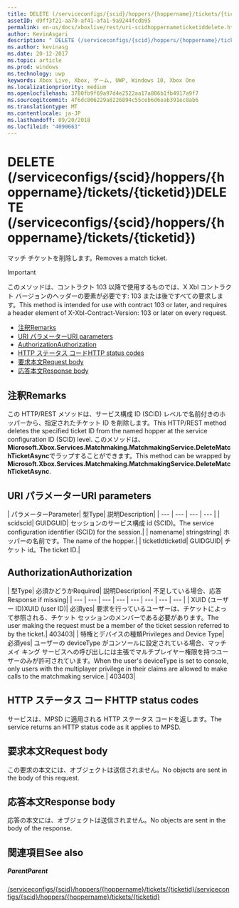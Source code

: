 ```yaml
---
title: DELETE (/serviceconfigs/{scid}/hoppers/{hoppername}/tickets/{ticketid})
assetID: d9ff3f21-aa70-af41-afa1-9a9244fcdb95
permalink: en-us/docs/xboxlive/rest/uri-scidhoppernameticketiddelete.html
author: KevinAsgari
description: " DELETE (/serviceconfigs/{scid}/hoppers/{hoppername}/tickets/{ticketid})"
ms.author: kevinasg
ms.date: 20-12-2017
ms.topic: article
ms.prod: windows
ms.technology: uwp
keywords: Xbox Live, Xbox, ゲーム, UWP, Windows 10, Xbox One
ms.localizationpriority: medium
ms.openlocfilehash: 3780fb9f69a97d4e2522aa17a806b1fb4917a9f7
ms.sourcegitcommit: 4f6dc806229a8226894c55ceb6d6eab391ec8ab6
ms.translationtype: MT
ms.contentlocale: ja-JP
ms.lasthandoff: 09/20/2018
ms.locfileid: "4090663"
---
```

# <a name="delete-serviceconfigsscidhoppershoppernameticketsticketid"></a><span data-ttu-id="3f4b8-104">DELETE (/serviceconfigs/{scid}/hoppers/{hoppername}/tickets/{ticketid})</span><span class="sxs-lookup"><span data-stu-id="3f4b8-104">DELETE (/serviceconfigs/{scid}/hoppers/{hoppername}/tickets/{ticketid})</span></span>

<span data-ttu-id="3f4b8-105">マッチ チケットを削除します。</span><span class="sxs-lookup"><span data-stu-id="3f4b8-105">Removes a match ticket.</span></span>

> [!IMPORTANT]
> <span data-ttu-id="3f4b8-106">このメソッドは、コントラクト 103 以降で使用するものでは、X Xbl コントラクト バージョンのヘッダーの要素が必要です: 103 または後ですべての要求します。</span><span class="sxs-lookup"><span data-stu-id="3f4b8-106">This method is intended for use with contract 103 or later, and requires a header element of X-Xbl-Contract-Version: 103 or later on every request.</span></span>

  * [<span data-ttu-id="3f4b8-107">注釈</span><span class="sxs-lookup"><span data-stu-id="3f4b8-107">Remarks</span></span>](#ID4ET)
  * [<span data-ttu-id="3f4b8-108">URI パラメーター</span><span class="sxs-lookup"><span data-stu-id="3f4b8-108">URI parameters</span></span>](#ID4E2)
  * [<span data-ttu-id="3f4b8-109">Authorization</span><span class="sxs-lookup"><span data-stu-id="3f4b8-109">Authorization</span></span>](#ID4EGB)
  * [<span data-ttu-id="3f4b8-110">HTTP ステータス コード</span><span class="sxs-lookup"><span data-stu-id="3f4b8-110">HTTP status codes</span></span>](#ID4EOC)
  * [<span data-ttu-id="3f4b8-111">要求本文</span><span class="sxs-lookup"><span data-stu-id="3f4b8-111">Request body</span></span>](#ID4EXC)
  * [<span data-ttu-id="3f4b8-112">応答本文</span><span class="sxs-lookup"><span data-stu-id="3f4b8-112">Response body</span></span>](#ID4ECD)

<a id="ID4ET"></a>


## <a name="remarks"></a><span data-ttu-id="3f4b8-113">注釈</span><span class="sxs-lookup"><span data-stu-id="3f4b8-113">Remarks</span></span>

<span data-ttu-id="3f4b8-114">この HTTP/REST メソッドは、サービス構成 ID (SCID) レベルで名前付きのホッパーから、指定されたチケット ID を削除します。</span><span class="sxs-lookup"><span data-stu-id="3f4b8-114">This HTTP/REST method deletes the specified ticket ID from the named hopper at the service configuration ID (SCID) level.</span></span> <span data-ttu-id="3f4b8-115">このメソッドは、 **Microsoft.Xbox.Services.Matchmaking.MatchmakingService.DeleteMatchTicketAsync**でラップすることができます。</span><span class="sxs-lookup"><span data-stu-id="3f4b8-115">This method can be wrapped by **Microsoft.Xbox.Services.Matchmaking.MatchmakingService.DeleteMatchTicketAsync**.</span></span>  
<a id="ID4E2"></a>


## <a name="uri-parameters"></a><span data-ttu-id="3f4b8-116">URI パラメーター</span><span class="sxs-lookup"><span data-stu-id="3f4b8-116">URI parameters</span></span>

| <span data-ttu-id="3f4b8-117">パラメーター</span><span class="sxs-lookup"><span data-stu-id="3f4b8-117">Parameter</span></span>| <span data-ttu-id="3f4b8-118">型</span><span class="sxs-lookup"><span data-stu-id="3f4b8-118">Type</span></span>| <span data-ttu-id="3f4b8-119">説明</span><span class="sxs-lookup"><span data-stu-id="3f4b8-119">Description</span></span>|
| --- | --- | --- | --- |
| <span data-ttu-id="3f4b8-120">scid</span><span class="sxs-lookup"><span data-stu-id="3f4b8-120">scid</span></span>| <span data-ttu-id="3f4b8-121">GUID</span><span class="sxs-lookup"><span data-stu-id="3f4b8-121">GUID</span></span>| <span data-ttu-id="3f4b8-122">セッションのサービス構成 id (SCID)。</span><span class="sxs-lookup"><span data-stu-id="3f4b8-122">The service configuration identifier (SCID) for the session.</span></span>|
| <span data-ttu-id="3f4b8-123">name</span><span class="sxs-lookup"><span data-stu-id="3f4b8-123">name</span></span>| <span data-ttu-id="3f4b8-124">string</span><span class="sxs-lookup"><span data-stu-id="3f4b8-124">string</span></span>| <span data-ttu-id="3f4b8-125">ホッパーの名前です。</span><span class="sxs-lookup"><span data-stu-id="3f4b8-125">The name of the hopper.</span></span>|
| <span data-ttu-id="3f4b8-126">ticketId</span><span class="sxs-lookup"><span data-stu-id="3f4b8-126">ticketId</span></span>| <span data-ttu-id="3f4b8-127">GUID</span><span class="sxs-lookup"><span data-stu-id="3f4b8-127">GUID</span></span>| <span data-ttu-id="3f4b8-128">チケット id。</span><span class="sxs-lookup"><span data-stu-id="3f4b8-128">The ticket ID.</span></span>|

<a id="ID4EGB"></a>


## <a name="authorization"></a><span data-ttu-id="3f4b8-129">Authorization</span><span class="sxs-lookup"><span data-stu-id="3f4b8-129">Authorization</span></span>

| <span data-ttu-id="3f4b8-130">型</span><span class="sxs-lookup"><span data-stu-id="3f4b8-130">Type</span></span>| <span data-ttu-id="3f4b8-131">必須かどうか</span><span class="sxs-lookup"><span data-stu-id="3f4b8-131">Required</span></span>| <span data-ttu-id="3f4b8-132">説明</span><span class="sxs-lookup"><span data-stu-id="3f4b8-132">Description</span></span>| <span data-ttu-id="3f4b8-133">不足している場合、応答</span><span class="sxs-lookup"><span data-stu-id="3f4b8-133">Response if missing</span></span>|
| --- | --- | --- | --- | --- | --- | --- | --- |
| <span data-ttu-id="3f4b8-134">XUID (ユーザー ID)</span><span class="sxs-lookup"><span data-stu-id="3f4b8-134">XUID (user ID)</span></span>| <span data-ttu-id="3f4b8-135">必須</span><span class="sxs-lookup"><span data-stu-id="3f4b8-135">yes</span></span>| <span data-ttu-id="3f4b8-136">要求を行っているユーザーは、チケットによって参照される、チケット セッションのメンバーである必要があります。</span><span class="sxs-lookup"><span data-stu-id="3f4b8-136">The user making the request must be a member of the ticket session referred to by the ticket.</span></span>| <span data-ttu-id="3f4b8-137">403</span><span class="sxs-lookup"><span data-stu-id="3f4b8-137">403</span></span>|
| <span data-ttu-id="3f4b8-138">特権とデバイスの種類</span><span class="sxs-lookup"><span data-stu-id="3f4b8-138">Privileges and Device Type</span></span>| <span data-ttu-id="3f4b8-139">必須</span><span class="sxs-lookup"><span data-stu-id="3f4b8-139">yes</span></span>| <span data-ttu-id="3f4b8-140">ユーザーの deviceType がコンソールに設定されている場合、マッチメイ キング サービスへの呼び出しには主張でマルチプレイヤー権限を持つユーザーのみが許可されています。</span><span class="sxs-lookup"><span data-stu-id="3f4b8-140">When the user's deviceType is set to console, only users with the multiplayer privilege in their claims are allowed to make calls to the matchmaking service.</span></span>| <span data-ttu-id="3f4b8-141">403</span><span class="sxs-lookup"><span data-stu-id="3f4b8-141">403</span></span>|

<a id="ID4EOC"></a>


## <a name="http-status-codes"></a><span data-ttu-id="3f4b8-142">HTTP ステータス コード</span><span class="sxs-lookup"><span data-stu-id="3f4b8-142">HTTP status codes</span></span>

<span data-ttu-id="3f4b8-143">サービスは、MPSD に適用される HTTP ステータス コードを返します。</span><span class="sxs-lookup"><span data-stu-id="3f4b8-143">The service returns an HTTP status code as it applies to MPSD.</span></span>  
<a id="ID4EXC"></a>


## <a name="request-body"></a><span data-ttu-id="3f4b8-144">要求本文</span><span class="sxs-lookup"><span data-stu-id="3f4b8-144">Request body</span></span>

<span data-ttu-id="3f4b8-145">この要求の本文には、オブジェクトは送信されません。</span><span class="sxs-lookup"><span data-stu-id="3f4b8-145">No objects are sent in the body of this request.</span></span>

<a id="ID4ECD"></a>


## <a name="response-body"></a><span data-ttu-id="3f4b8-146">応答本文</span><span class="sxs-lookup"><span data-stu-id="3f4b8-146">Response body</span></span>

<span data-ttu-id="3f4b8-147">応答の本文には、オブジェクトは送信されません。</span><span class="sxs-lookup"><span data-stu-id="3f4b8-147">No objects are sent in the body of the response.</span></span>

<a id="ID4EPD"></a>


## <a name="see-also"></a><span data-ttu-id="3f4b8-148">関連項目</span><span class="sxs-lookup"><span data-stu-id="3f4b8-148">See also</span></span>

<a id="ID4ERD"></a>


##### <a name="parent"></a><span data-ttu-id="3f4b8-149">Parent</span><span class="sxs-lookup"><span data-stu-id="3f4b8-149">Parent</span></span>  

[<span data-ttu-id="3f4b8-150">/serviceconfigs/{scid}/hoppers/{hoppername}/tickets/{ticketid}</span><span class="sxs-lookup"><span data-stu-id="3f4b8-150">/serviceconfigs/{scid}/hoppers/{hoppername}/tickets/{ticketid}</span></span>](uri-scidhoppernameticketid.md)
